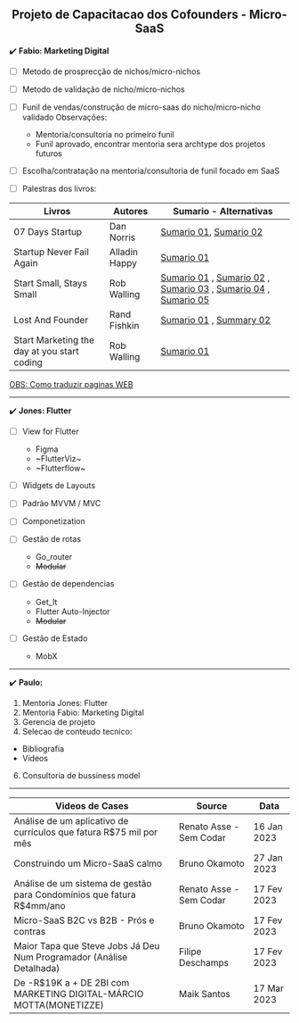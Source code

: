 <h2 align="center">Projeto de Capacitacao dos Cofounders - Micro-SaaS</h2>

:heavy_check_mark: **Fabio: Marketing Digital**

- [ ] Metodo de prosprecção de nichos/micro-nichos

- [ ] Metodo de validação de nicho/micro-nichos

- [ ] Funil de vendas/construção de micro-saas do nicho/micro-nicho validado Observações:
  - Mentoria/consultoria no primeiro funil
  - Funil aprovado, encontrar mentoria sera archtype dos projetos futuros

- [ ] Escolha/contratação na mentoria/consultoria de funil focado em SaaS

- [ ] Palestras dos livros:

<div align="center">
  
| Livros | Autores | Sumario - Alternativas |
| ------ | ------ | ------ |
| 07 Days Startup | Dan Norris | [Sumario 01](https://mrgavinbell.com/7-day-startup/), [Sumario 02](https://www.samuelthomasdavies.com/book-summaries/business/the-7-day-startup/) |
| Startup Never Fail Again | Alladin Happy | [Sumario 01](https://startupsventurecapital.com/startup-guide-86d026e68264) |
| Start Small, Stays Small | Rob Walling | [Sumario 01](https://filipesilva.me/notes/start-small-stay-small/) , [Sumario 02](https://github.com/elliotlarson/dev-notes/blob/master/books/start-small-stay-small-a-developers-guide-to-launching-a-startup.md) , [Sumario 03](https://sive.rs/book/StartSmallStaySmall) , [Sumario 04](https://jakobgreenfeld.com/start-walling) , [Sumario 05]() |
| Lost And Founder | Rand Fishkin | [Sumario 01](https://accessorytosuccess.com/blogs/books/lost-and-founder-book-summary-by-rand-fishkin) , [Summary 02](https://waiyancan.com/summary-lost-and-founder-rand-fishkin/)|
| Start Marketing the day at you start coding | Rob Walling | [Sumario 01](https://robwalling.com/2010/10/14/startup-marketing-part-6-why-you-should-start-marketing-the-day-you-start-coding/) |
 
</div>

[OBS: Como traduzir paginas WEB](https://support.google.com/chrome/answer/173424?hl=pt&co=GENIE.Platform%3DDesktop)

----

:heavy_check_mark: **Jones: Flutter**

- [ ] View for Flutter 
  - Figma
  - ~FlutterViz~
  - ~Flutterflow~

- [ ] Widgets de Layouts

- [ ] Padrão MVVM / MVC

- [ ] Componetization 

- [ ] Gestão de rotas 
  - Go_router
  - ~~Modular~~
  

- [ ] Gestão de dependencias 
  - Get_It
  - Flutter Auto-Injector
  - ~~Modular~~

- [ ] Gestão de Estado
  - MobX

----

:heavy_check_mark: **Paulo:**
1. Mentoria Jones: Flutter
2. Mentoria Fabio: Marketing Digital 
3. Gerencia de projeto
4. Selecao de conteudo tecnico:
  - Bibliografia
  - Videos

6. Consultoria de bussiness model
  
----
<div align="center">

| Videos de Cases | Source | Data |
| ------ | ------ | ------ |
| Análise de um aplicativo de currículos que fatura R$75 mil por mês | Renato Asse - Sem Codar | 16 Jan 2023 |
| Construindo um Micro-SaaS calmo | Bruno Okamoto | 27 Jan 2023 |
| Análise de um sistema de gestão para Condomínios que fatura R$4mm/ano | Renato Asse - Sem Codar | 17 Fev 2023 |
| Micro-SaaS B2C vs B2B - Prós e contras | Bruno Okamoto | 17 Fev 2023 |
| Maior Tapa que Steve Jobs Já Deu Num Programador (Análise Detalhada) | Filipe Deschamps | 17 Fev 2023 |
| De -R$19K a + DE 2BI com MARKETING DIGITAL-MÁRCIO MOTTA(MONETIZZE)| Maik Santos | 17 Mar 2023 |

</div>
